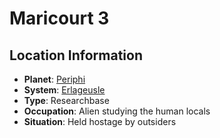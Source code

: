 # Maricourt 3

## Location Information
- **Planet**: [Periphi](../planet--periphi.md)
- **System**: [Erlageusle](../../../system--erlageusle.md)
- **Type**: Researchbase
- **Occupation**: Alien studying the human locals
- **Situation**: Held hostage by outsiders